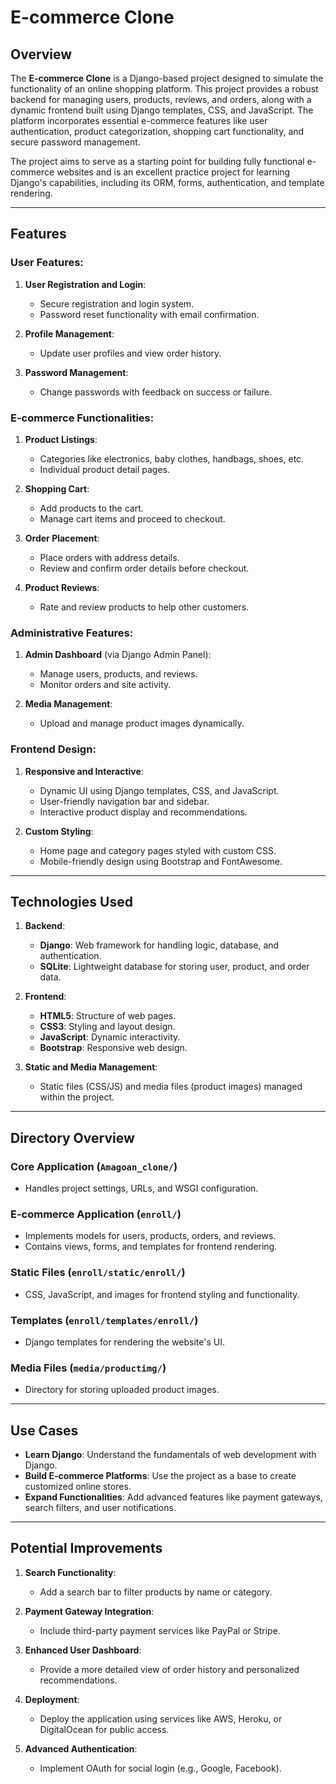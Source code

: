 # **E-commerce Clone**

## **Overview**

The **E-commerce Clone** is a Django-based project designed to simulate the functionality of an online shopping platform. This project provides a robust backend for managing users, products, reviews, and orders, along with a dynamic frontend built using Django templates, CSS, and JavaScript. The platform incorporates essential e-commerce features like user authentication, product categorization, shopping cart functionality, and secure password management.

The project aims to serve as a starting point for building fully functional e-commerce websites and is an excellent practice project for learning Django's capabilities, including its ORM, forms, authentication, and template rendering.

---

## **Features**

### **User Features**:
1. **User Registration and Login**:
   - Secure registration and login system.
   - Password reset functionality with email confirmation.

2. **Profile Management**:
   - Update user profiles and view order history.

3. **Password Management**:
   - Change passwords with feedback on success or failure.

### **E-commerce Functionalities**:
1. **Product Listings**:
   - Categories like electronics, baby clothes, handbags, shoes, etc.
   - Individual product detail pages.

2. **Shopping Cart**:
   - Add products to the cart.
   - Manage cart items and proceed to checkout.

3. **Order Placement**:
   - Place orders with address details.
   - Review and confirm order details before checkout.

4. **Product Reviews**:
   - Rate and review products to help other customers.

### **Administrative Features**:
1. **Admin Dashboard** (via Django Admin Panel):
   - Manage users, products, and reviews.
   - Monitor orders and site activity.

2. **Media Management**:
   - Upload and manage product images dynamically.

### **Frontend Design**:
1. **Responsive and Interactive**:
   - Dynamic UI using Django templates, CSS, and JavaScript.
   - User-friendly navigation bar and sidebar.
   - Interactive product display and recommendations.

2. **Custom Styling**:
   - Home page and category pages styled with custom CSS.
   - Mobile-friendly design using Bootstrap and FontAwesome.

---

## **Technologies Used**

1. **Backend**:
   - **Django**: Web framework for handling logic, database, and authentication.
   - **SQLite**: Lightweight database for storing user, product, and order data.

2. **Frontend**:
   - **HTML5**: Structure of web pages.
   - **CSS3**: Styling and layout design.
   - **JavaScript**: Dynamic interactivity.
   - **Bootstrap**: Responsive web design.

3. **Static and Media Management**:
   - Static files (CSS/JS) and media files (product images) managed within the project.

---

## **Directory Overview**

### **Core Application (`Amagoan_clone/`)**
- Handles project settings, URLs, and WSGI configuration.

### **E-commerce Application (`enroll/`)**
- Implements models for users, products, orders, and reviews.
- Contains views, forms, and templates for frontend rendering.

### **Static Files (`enroll/static/enroll/`)**
- CSS, JavaScript, and images for frontend styling and functionality.

### **Templates (`enroll/templates/enroll/`)**
- Django templates for rendering the website's UI.

### **Media Files (`media/productimg/`)**
- Directory for storing uploaded product images.

---

## **Use Cases**

- **Learn Django**: Understand the fundamentals of web development with Django.
- **Build E-commerce Platforms**: Use the project as a base to create customized online stores.
- **Expand Functionalities**: Add advanced features like payment gateways, search filters, and user notifications.

---

## **Potential Improvements**

1. **Search Functionality**:
   - Add a search bar to filter products by name or category.

2. **Payment Gateway Integration**:
   - Include third-party payment services like PayPal or Stripe.

3. **Enhanced User Dashboard**:
   - Provide a more detailed view of order history and personalized recommendations.

4. **Deployment**:
   - Deploy the application using services like AWS, Heroku, or DigitalOcean for public access.

5. **Advanced Authentication**:
   - Implement OAuth for social login (e.g., Google, Facebook).
